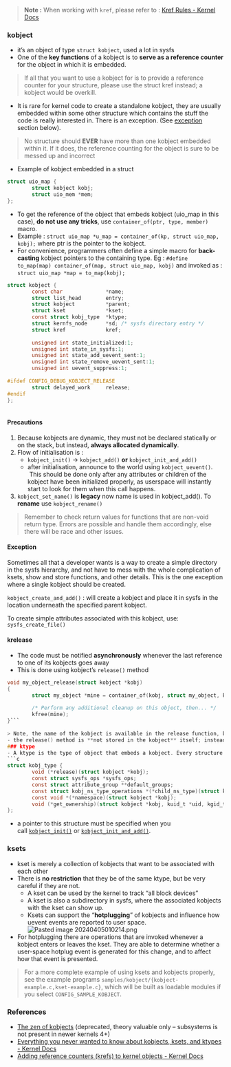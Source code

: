 > **Note :** When working with `kref`, please refer to : [Kref Rules - Kernel Docs](https://docs.kernel.org/core-api/kref.html#kref-rules)  
### kobject  
- it’s an object of type `struct kobject`, used a lot in sysfs  
- One of the **key functions** of a kobject is to **serve as a reference counter** for the object in which it is embedded.  
> If all that you want to use a kobject for is to provide a reference counter for your structure, please use the struct kref instead; a kobject would be overkill.  
- It is rare for kernel code to create a standalone kobject, they are usually embedded within some other structure which contains the stuff the code is really interested in. There is an exception. (See [exception](Kobjects%20family.md#Exception) section below).  
> No structure should **EVER** have more than one kobject embedded within it. If it does, the reference counting for the object is sure to be messed up and incorrect  
  
- Example of kobject embedded in a struct  
```c  
struct uio_map {  
        struct kobject kobj;  
        struct uio_mem *mem;  
};  
```  
  
- To get the reference of the object that embeds kobject (uio_map in this case), **do not use any tricks**, use `container_of(ptr, type, member)` macro.   
- Example : `struct uio_map *u_map = container_of(kp, struct uio_map, kobj);` where ptr is the pointer to the kobject.   
- For convenience, programmers often define a simple macro for **back-casting** kobject pointers to the containing type. Eg : `#define to_map(map) container_of(map, struct uio_map, kobj)` and invoked as : `struct uio_map *map = to_map(kobj);`  
  
```c  
struct kobject {  
        const char              *name;  
        struct list_head        entry;  
        struct kobject          *parent;  
        struct kset             *kset;  
        const struct kobj_type  *ktype;  
        struct kernfs_node      *sd; /* sysfs directory entry */  
        struct kref             kref;  
  
        unsigned int state_initialized:1;  
        unsigned int state_in_sysfs:1;  
        unsigned int state_add_uevent_sent:1;  
        unsigned int state_remove_uevent_sent:1;  
        unsigned int uevent_suppress:1;  
  
#ifdef CONFIG_DEBUG_KOBJECT_RELEASE  
        struct delayed_work     release;  
#endif  
};  
  
```  
#### Precautions  
1. Because kobjects are dynamic, they must not be declared statically or on the stack, but instead, **always allocated dynamically**.  
2. Flow of initialisation is :    
	- `kobject_init()` → `kobject_add()`   **or** `kobject_init_and_add()`  
	- after initialisation, announce to the world using `kobject_uevent()`.  This should be done only after any attributes or children of the kobject have been initialized properly, as userspace will instantly start to look for them when this call happens.  
3. `kobject_set_name()` is **legacy** now name is used in kobject_add(). To **rename** use `kobject_rename()`  
> Remember to check return values for functions that are non-void return type. Errors are possible and handle them accordingly, else there will be race and other issues.  
#### Exception  
Sometimes all that a developer wants is a way to create a simple directory in the sysfs hierarchy, and not have to mess with the whole complication of ksets, show and store functions, and other details. This is the one exception where a single kobject should be created.  
  
`kobject_create_and_add()` : will create a kobject and place it in sysfs in the location underneath the specified parent kobject.  
  
To create simple attributes associated with this kobject, use: `sysfs_create_file()`  
  
#### krelease  
- The code must be notified **asynchronously** whenever the last reference to one of its kobjects goes away  
- This is done using kobject’s `release()` method  
```c  
void my_object_release(struct kobject *kobj)  
{  
        struct my_object *mine = container_of(kobj, struct my_object, kobj);  
  
        /* Perform any additional cleanup on this object, then... */  
        kfree(mine);  
}```  
  
> Note, the name of the kobject is available in the release function, but it must NOT be changed within this callback. Otherwise there will be a memory leak in the kobject core  
- the release() method is **not stored in the kobject** itself; instead, it is associated with the `ktype`  
### ktype  
- A ktype is the type of object that embeds a kobject. Every structure that embeds a kobject needs a corresponding ktype.  
```c  
struct kobj_type {  
        void (*release)(struct kobject *kobj);  
        const struct sysfs_ops *sysfs_ops;  
        const struct attribute_group **default_groups;  
        const struct kobj_ns_type_operations *(*child_ns_type)(struct kobject *kobj);  
        const void *(*namespace)(struct kobject *kobj);  
        void (*get_ownership)(struct kobject *kobj, kuid_t *uid, kgid_t *gid);  
};  
```  
- a pointer to this structure must be specified when you call [`kobject_init()`](https://docs.kernel.org/driver-api/basics.html#c.kobject_init "kobject_init") or [`kobject_init_and_add()`](https://docs.kernel.org/driver-api/basics.html#c.kobject_init_and_add "kobject_init_and_add").  
### ksets  
- kset is merely a collection of kobjects that want to be associated with each other  
- There is **no restriction** that they be of the same ktype, but be very careful if they are not.  
	- A kset can be used by the kernel to track “all block devices”   
	- A kset is also a subdirectory in sysfs, where the associated kobjects with the kset can show up.   
	- Ksets can support the “**hotplugging**” of kobjects and influence how uevent events are reported to user space. 	  
![Pasted image 20240405010214.png](../../output/Assets/Pasted%20image%2020240405010214.png)  
- For hotplugging there are operations that are invoked whenever a kobject enters or leaves the kset. They are able to determine whether a user-space hotplug event is generated for this change, and to affect how that event is presented.  
  
> For a more complete example of using ksets and kobjects properly, see the example programs `samples/kobject/{kobject-example.c,kset-example.c}`, which will be built as loadable modules if you select `CONFIG_SAMPLE_KOBJECT`.  
  
  
### References  
- [The zen of kobjects](https://lwn.net/Articles/51437/) (deprecated, theory valuable only – subsystems is not present in newer kernels 4+)  
- [Everything you never wanted to know about kobjects, ksets, and ktypes - Kernel Docs](https://docs.kernel.org/core-api/kobject.html)  
- [Adding reference counters (krefs) to kernel objects - Kernel Docs](https://docs.kernel.org/core-api/kref.html)  
